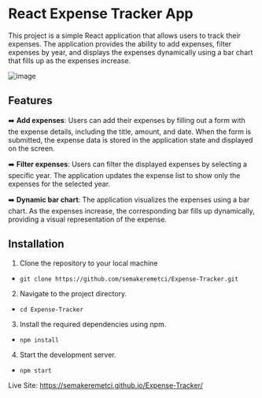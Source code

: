 # React Expense Tracker App
This project is a simple React application that allows users to track their expenses. The application provides the ability to add expenses, filter expenses by year, and displays the expenses dynamically using a bar chart that fills up as the expenses increase.

![image](https://github.com/semakeremetci/Expense-Tracker/assets/89296753/9a20fb5e-24ca-4198-8cf5-4e83f0f3eec8)
## Features
➡️ **Add expenses**: Users can add their expenses by filling out a form with the expense details, including the title, amount, and date. When the form is submitted, the expense data is stored in the application state and displayed on the screen.

➡️ **Filter expenses**: Users can filter the displayed expenses by selecting a specific year. The application updates the expense list to show only the expenses for the selected year.

➡️ **Dynamic bar chart**: The application visualizes the expenses using a bar chart. As the expenses increase, the corresponding bar fills up dynamically, providing a visual representation of the expense.

## Installation
1. Clone the repository to your local machine
- `git clone https://github.com/semakeremetci/Expense-Tracker.git
`
2. Navigate to the project directory.
- `cd Expense-Tracker`
3. Install the required dependencies using npm.
- `npm install
`
4. Start the development server.
- `npm start
`

Live Site: https://semakeremetci.github.io/Expense-Tracker/
